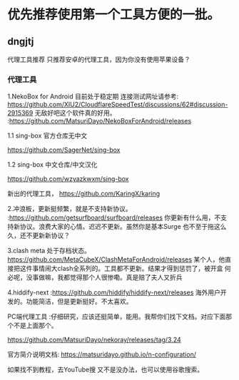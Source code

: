# 优先推荐使用第一个工具方便的一批。

## dngjtj
代理工具推荐   只推荐安卓的代理工具，因为你没有使用苹果设备？
### 代理工具
1.NekoBox for Android 目前处于稳定期
连接测试网址请参考:  https://github.com/XIU2/CloudflareSpeedTest/discussions/62#discussion-2915369 无敌好吧这个软件真的好用。
:https://github.com/MatsuriDayo/NekoBoxForAndroid/releases

1.1 sing-box 官方仓库无中文

https://github.com/SagerNet/sing-box

 1.2 sing-box 中文仓库/中文汉化
 
 https://github.com/wzyazkwxm/sing-box

新出的代理工具，
https://github.com/KaringX/karing



 2.冲浪板，更新挺频繁，就是不支持新协议。
:https://github.com/getsurfboard/surfboard/releases 你更新有什么用，不支持新协议。浪费大家的心情。迟迟不更新。虽然你是基本Surge 也不至于拖这么久，还不更新新协议？

3.clash meta  处于存档状态。
https://github.com/MetaCubeX/ClashMetaForAndroid/releases
某个人，他直接把这件事情闹大clash全系列的。工具都不更新。结果才得到惩罚了，被开盒 何必呢，没事做嘛，我都觉得那个人很惨嘞。真是赔了夫人又折兵

4.hiddify-next 
:https://github.com/hiddify/hiddify-next/releases
海外用户开发的。功能简洁，但是更新挺好。不太喜欢。



PC端代理工具 :仔细研究，应该还挺简单，能用。我帮你们找下文档。对应下面那个不是上面那个。

https://github.com/MatsuriDayo/nekoray/releases/tag/3.24

官方简介说明文档:
https://matsuridayo.github.io/n-configuration/

如果找不到教程，去YouTube搜 又不是没办法，也可以使用谷歌搜索。


